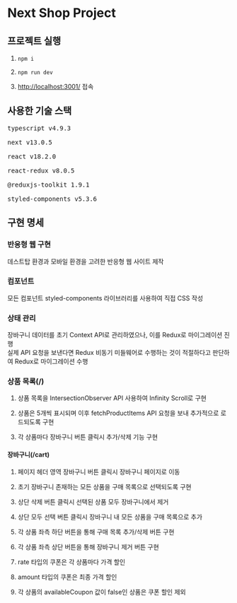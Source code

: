 # Next Shop Project

## 프로젝트 실행

1. <code>npm i</code>

2. <code>npm run dev</code>

3. <a href="http://localhost:3001/" target="_blank">http://localhost:3001/</a> 접속

## 사용한 기술 스택

<pre>
typescript v4.9.3

next v13.0.5

react v18.2.0

react-redux v8.0.5

@reduxjs-toolkit 1.9.1

styled-components v5.3.6
</pre>

## 구현 명세

### 반응형 웹 구현

데스트탑 환경과 모바일 환경을 고려한 반응형 웹 사이트 제작

### 컴포넌트

모든 컴포넌트 styled-components 라이브러리를 사용하여 직접 CSS 작성

### 상태 관리

장바구니 데이터를 초기 Context API로 관리하였으나, 이를 Redux로 마이그레이션 진행<br />
실제 API 요청을 보낸다면 Redux 비동기 미들웨어로 수행하는 것이 적절하다고 판단하여 Redux로 마이그레이션 수행

### 상품 목록(/)

1. 상품 목록을 IntersectionObserver API 사용하여 Infinity Scroll로 구현

2. 상품은 5개씩 표시되며 이후 fetchProductItems API 요청을 보내 추가적으로 로드되도록 구현

3. 각 상품마다 장바구니 버튼 클릭시 추가/삭제 기능 구현

#### 장바구니(/cart)

1. 페이지 헤더 영역 장바구니 버튼 클릭시 장바구니 페이지로 이동

2. 초기 장바구니 존재하는 모든 상품을 구매 목록으로 선택되도록 구현

3. 상단 삭제 버튼 클릭시 선택된 상품 모두 장바구니에서 제거

4. 상단 모두 선택 버튼 클릭시 장바구니 내 모든 상품을 구매 목록으로 추가

5. 각 상품 좌측 하단 버튼을 통해 구매 목록 추가/삭제 버튼 구현

6. 각 상품 좌측 상단 버튼을 통해 장바구니 제거 버튼 구현

7. rate 타입의 쿠폰은 각 상품마다 가격 할인

8. amount 타입의 쿠폰은 최종 가격 할인

9. 각 상품의 availableCoupon 값이 false인 상품은 쿠폰 할인 제외
